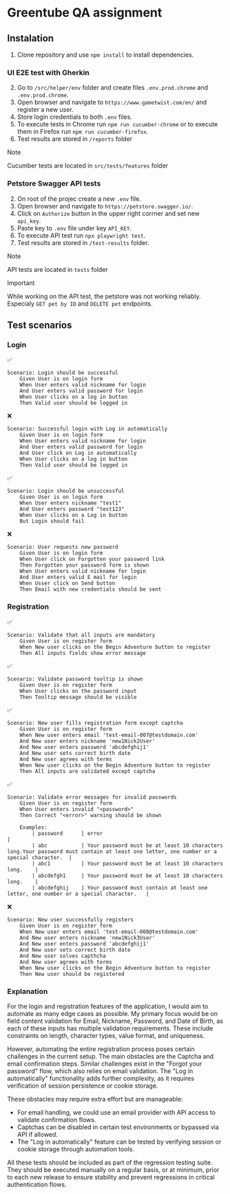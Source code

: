 # Greentube QA assignment

## Instalation

1. Clone repository and use `npm install` to install dependencies.

### UI E2E test with Gherkin

2. Go to `/src/helper/env` folder and create files `.env.prod.chrome` and `.env.prod.chrome`.
3. Open browser and navigate to `https://www.gametwist.com/en/` and register a new user.
4. Store login credentials to both `.env` files.
5. To execute tests in Chrome run `npm run cucumber-chrome` or to execute them in Firefox run `npm run cucumber-firefox`.
6. Test results are stored in `/reports` folder

> [!NOTE]
> Cucumber tests are located in `src/tests/features` folder

### Petstore Swagger API tests
2. On root of the projec create a new `.env` file.
3. Open browser and navigate to `https://petstore.swagger.io/`.
4. Click on `Authorize` button in the upper right corrner and set new `api_key`.
5. Paste key to `.env` file under key `API_KEY`.
6. To execute API test run `npx playwright test`.
7. Test results are stored in `/test-results` folder.

> [!NOTE]
> API tests are located in `tests` folder

> [!IMPORTANT]
> While working on the API test, the petstore was not working reliably.
> Especialy `GET pet by ID` and `DELETE pet` endpoints.

## Test scenarios

### Login
:white_check_mark:
```gherkin
Scenario: Login should be successful
    Given User is on login form
    When User enters valid nickname for login
    And User enters valid password for login
    When User clicks on a log in button
    Then Valid user should be logged in
```
:x:
```gherkin
Scenario: Successful login with Log in automatically
    Given User is on login form
    When User enters valid nickname for login
    And User enters valid password for login
    And User click on Log in automatically
    When User clicks on a log in button
    Then Valid user should be logged in
```
:white_check_mark:
```gherkin
Scenario: Login should be unsuccessful
    Given User is on login form
    When User enters nickname "test1"
    And User enters password "test123"
    When User clicks on a Log in button
    But Login should fail
```
:x:
```gherkin
Scenario: User requests new password
    Given User is on login form
    When User click on Forgotten your password link
    Then Forgotten your password form is shown
    When User enters valid nickname for login
    And User enters valid E mail for login
    When Usser click on Send button
    Then Email with new credentials should be sent
```
### Registration

:white_check_mark:
```gherkin
Scenario: Validate that all inputs are mandatory
    Given User is on register form
    When New user clicks on the Begin Adventure button to register
    Then All inputs fields show error message
```
:white_check_mark:
```gherkin
Scenario: Validate password tooltip is shown
    Given User is on register form
    When User clicks on the password input
    Then Tooltip message should be visible
```
:white_check_mark:
```gherkin
Scenario: New user fills registration form except captcha
    Given User is on register form
    When New user enters email 'test-email-007@testdomain.com'
    And New user enters nickname 'new1Nick2User'
    And New user enters password 'abcdefghij1'
    And New user sets correct birth date
    And New user agrees with terms
    When New user clicks on the Begin Adventure button to register
    Then All inputs are validated except captcha
```
:white_check_mark:
```gherkin
Scenario: Validate error messages for invalid passwords
    Given User is on register form
    When User enters invalid "<password>"
    Then Correct "<error>" warning should be shown

    Examples:
        | password      | error                                                 |
        | abc           | Your password must be at least 10 characters long.Your password must contain at least one letter, one number or a special character.  |
        | abc1          | Your password must be at least 10 characters long.    |
        | abcdefgh1     | Your password must be at least 10 characters long.    |
        | abcdefghij    | Your password must contain at least one letter, one number or a special character.   |
```
:x:
```gherkin
Scenario: New user successfully registers
    Given User is on register form
    When New user enters email 'test-email-008@testdomain.com'
    And New user enters nickname 'new1Nick3User'
    And New user enters password 'abcdefghij1'
    And New user sets correct birth date
    And New user solves capthcha
    And New user agrees with terms
    When New user clicks on the Begin Adventure button to register
    Then New user should be registered
```

### Explanation
For the login and registration features of the application, I would aim to automate as many edge cases as possible. My primary focus would be on field content validation for Email, Nickname, Password, and Date of Birth, as each of these inputs has multiple validation requirements. These include constraints on length, character types, value format, and uniqueness.

However, automating the entire registration process poses certain challenges in the current setup. The main obstacles are the Captcha and email confirmation steps. Similar challenges exist in the "Forgot your password" flow, which also relies on email validation. The "Log in automatically" functionality adds further complexity, as it requires verification of session persistence or cookie storage.

These obstacles may require extra effort but are manageable:
- For email handling, we could use an email provider with API access to validate confirmation flows.
- Captchas can be disabled in certain test environments or bypassed via API if allowed.
- The "Log in automatically" feature can be tested by verifying session or cookie storage through automation tools.

All these tests should be included as part of the regression testing suite. They should be executed manually on a regular basis, or at minimum, prior to each new release to ensure stability and prevent regressions in critical authentication flows.